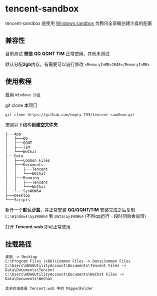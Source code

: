 # tencent-sandbox

tencent-sandbox 是使用 [Windows sandbox](https://learn.microsoft.com/zh-cn/windows/security/application-security/application-isolation/windows-sandbox/windows-sandbox-overview) 为腾讯全家桶创建沙盒的配置

## 兼容性

目前测试 **微信** **QQ** **QQNT** **TIM** 正常使用，其他未测试

默认分配**2gb**内存，有需要可以自行修改 `<MemoryInMB>2048</MemoryInMB>`

## 使用教程

启用 `Windows 沙盒`

git clone 本项目

``` bash
git clone https://github.com/empty-233/tencent-sandbox.git
```

按照以下结构**创建空文件夹**

``` text
├───App
│   ├───QQ
│   ├───QQNT
│   ├───TIM
│   └───WeChat
├───Data
│   ├───Common Files
│   ├───Documents
│   │   ├───Tencent
│   │   └───WeChat
│   ├───Roaming
│   │   ├───Tencent
│   │   └───WeChat
│   └───SysWOW64
├───Desktop
└───Scripts
```

新开一个**默认沙盒**，并正常安装 **QQ/QQNT/TIM**
安装完成之后复制 `C:\Windows\SysWOW64` 到 `Data\SysWOW64` (不然qq运行一段时间后会崩溃)

打开 **Tencent.wsb** 即可正常使用

## 挂载路径

``` text
桌面 -> Desktop
C:\Program Files (x86)\Common Files -> Data\Common Files
C:\Users\WDAGUtilityAccount\Documents\Tencent Files -> Data\Documents\Tencent
C:\Users\WDAGUtilityAccount\Documents\WeChat Files -> Data\Documents\WeChat

其余的请查看 Tencent.wsb 中的 MappedFolder
```
